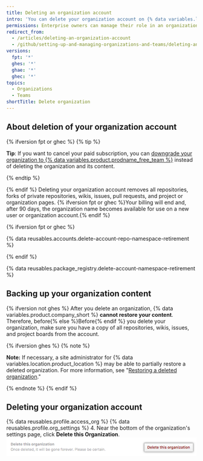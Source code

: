 ```yaml
---
title: Deleting an organization account
intro: 'You can delete your organization account on {% data variables.location.product_location %} at any time.'
permissions: Enterprise owners can manage their role in an organization owned by the enterprise.
redirect_from:
  - /articles/deleting-an-organization-account
  - /github/setting-up-and-managing-organizations-and-teams/deleting-an-organization-account
versions:
  fpt: '*'
  ghes: '*'
  ghae: '*'
  ghec: '*'
topics:
  - Organizations
  - Teams
shortTitle: Delete organization
---
```


## About deletion of your organization account
{% ifversion fpt or ghec %}
{% tip %}

**Tip**: If you want to cancel your paid subscription, you can [downgrade your organization to {% data variables.product.prodname_free_team %}](/articles/downgrading-your-github-subscription) instead of deleting the organization and its content.

{% endtip %}

{% endif %}
Deleting your organization account removes all repositories, forks of private repositories, wikis, issues, pull requests, and project or organization pages. {% ifversion fpt or ghec %}Your billing will end and, after 90 days, the organization name becomes available for use on a new user or organization account.{% endif %}

{% ifversion fpt or ghec %}

{% data reusables.accounts.delete-account-repo-namespace-retirement %}

{% endif %}

{% data reusables.package_registry.delete-account-namespace-retirement %}

## Backing up your organization content

{% ifversion not ghes %} After you delete an organization, {% data variables.product.company_short %} **cannot restore your content**. Therefore, before{% else %}Before{% endif %} you delete your organization, make sure you have a copy of all repositories, wikis, issues, and project boards from the account.

{% ifversion ghes %}
{% note %}

**Note:** If necessary, a site administrator for {% data variables.location.product_location %} may be able to partially restore a deleted organization. For more information, see "[Restoring a deleted organization](/admin/user-management/managing-organizations-in-your-enterprise/restoring-a-deleted-organization)."

{% endnote %}
{% endif %}

## Deleting your organization account

{% data reusables.profile.access_org %}
{% data reusables.profile.org_settings %}
4. Near the bottom of the organization's settings page, click **Delete this Organization**.
   ![Delete this organization button](/assets/images/help/settings/settings-organization-delete.png)
